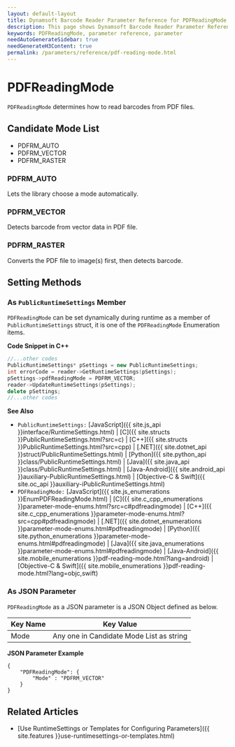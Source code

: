```yaml
---
layout: default-layout
title: Dynamsoft Barcode Reader Parameter Reference for PDFReadingMode
description: This page shows Dynamsoft Barcode Reader Parameter Reference for PDFReadingMode.
keywords: PDFReadingMode, parameter reference, parameter
needAutoGenerateSidebar: true
needGenerateH3Content: true
permalink: /parameters/reference/pdf-reading-mode.html
---
```



# PDFReadingMode 

`PDFReadingMode` determines how to read barcodes from PDF files. 

## Candidate Mode List
- PDFRM_AUTO
- PDFRM_VECTOR
- PDFRM_RASTER

### PDFRM_AUTO
Lets the library choose a mode automatically.


### PDFRM_VECTOR
Detects barcode from vector data in PDF file.

### PDFRM_RASTER
Converts the PDF file to image(s) first, then detects barcode.


## Setting Methods

### As `PublicRuntimeSettings` Member
`PDFReadingMode` can be set dynamically during runtime as a member of `PublicRuntimeSettings` struct, it is one of the `PDFReadingMode` Enumeration items.


**Code Snippet in C++**
```cpp
//...other codes
PublicRuntimeSettings* pSettings = new PublicRuntimeSettings;
int errorCode = reader->GetRuntimeSettings(pSettings);
pSettings->pdfReadingMode = PDFRM_VECTOR;
reader->UpdateRuntimeSettings(pSettings);
delete pSettings;
//...other codes
```


**See Also**      
- `PublicRuntimeSettings:` [JavaScript]({{ site.js_api }}interface/RuntimeSettings.html) \| [C]({{ site.structs }}PublicRuntimeSettings.html?src=c) \| [C++]({{ site.structs }}PublicRuntimeSettings.html?src=cpp) \| [.NET]({{ site.dotnet_api }}struct/PublicRuntimeSettings.html) \| [Python]({{ site.python_api }}class/PublicRuntimeSettings.html) \| [Java]({{ site.java_api }}class/PublicRuntimeSettings.html) \| [Java-Android]({{ site.android_api }}auxiliary-PublicRuntimeSettings.html) \| [Objective-C & Swift]({{ site.oc_api }}auxiliary-iPublicRuntimeSettings.html)
- `PDFReadingMode:` [JavaScript]({{ site.js_enumerations }}EnumPDFReadingMode.html) \| [C]({{ site.c_cpp_enumerations }}parameter-mode-enums.html?src=c#pdfreadingmode) \| [C++]({{ site.c_cpp_enumerations }}parameter-mode-enums.html?src=cpp#pdfreadingmode) \| [.NET]({{ site.dotnet_enumerations }}parameter-mode-enums.html#pdfreadingmode) \| [Python]({{ site.python_enumerations }}parameter-mode-enums.html#pdfreadingmode) \| [Java]({{ site.java_enumerations }}parameter-mode-enums.html#pdfreadingmode) \| [Java-Android]({{ site.mobile_enumerations }}pdf-reading-mode.html?lang=android) \| [Objective-C & Swift]({{ site.mobile_enumerations }}pdf-reading-mode.html?lang=objc,swift)


### As JSON Parameter
`PDFReadingMode` as a JSON parameter is a JSON Object defined as below.

| Key Name | Key Value |
| -------- | --------- |
| Mode | Any one in Candidate Mode List as string |



**JSON Parameter Example**   
```
{
    "PDFReadingMode": {
        "Mode" : "PDFRM_VECTOR"
    } 
}
```


<!--
## Impacts on Performance
### Speed
Setting `PDFReadingMode` to PDFRM_VECTOR or PDFRM_RASTER when barcode type (image or vector) in PDF file is certain may speed up the process. 

### Read Rate
Setting `PDFReadingMode` to PDFRM_AUTO when barcode type (image or vector) in PDF file is uncertain may improve the Read Rate. 

### Accuracy
`PDFReadingMode` has no influence on the Accuracy.


-->
## Related Articles
- [Use RuntimeSettings or Templates for Configuring Parameters]({{ site.features }}use-runtimesettings-or-templates.html)
